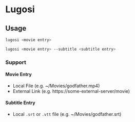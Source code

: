 # Lugosi

## Usage

```bash
lugosi <movie entry>
```

```bash
lugosi <movie entry> --subtitle <subtitle entry>
```

### Support

#### Movie Entry

- Local File (e.g. ~/Movies/godfather.mp4)
- External Link (e.g. https://some-external-server/movie)

#### Subtitle Entry

- Local `.srt` or `.vtt` file (e.g. ~/Movies/godfather.srt)
